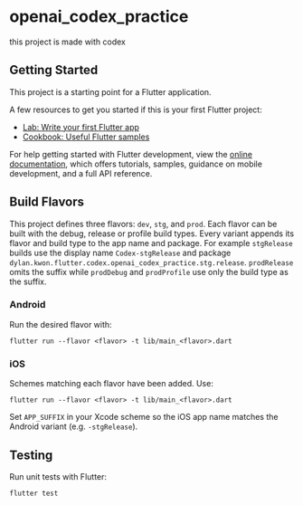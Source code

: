 # openai_codex_practice

this project is made with codex

## Getting Started

This project is a starting point for a Flutter application.

A few resources to get you started if this is your first Flutter project:

- [Lab: Write your first Flutter app](https://docs.flutter.dev/get-started/codelab)
- [Cookbook: Useful Flutter samples](https://docs.flutter.dev/cookbook)

For help getting started with Flutter development, view the
[online documentation](https://docs.flutter.dev/), which offers tutorials,
samples, guidance on mobile development, and a full API reference.

## Build Flavors

This project defines three flavors: `dev`, `stg`, and `prod`.
Each flavor can be built with the debug, release or profile build types.
Every variant appends its flavor and build type to the app name and
package. For example `stgRelease` builds use the display name
`Codex-stgRelease` and package `dylan.kwon.flutter.codex.openai_codex_practice.stg.release`.
`prodRelease` omits the suffix while `prodDebug` and `prodProfile`
use only the build type as the suffix.


### Android
Run the desired flavor with:

```
flutter run --flavor <flavor> -t lib/main_<flavor>.dart
```

### iOS
Schemes matching each flavor have been added. Use:

```
flutter run --flavor <flavor> -t lib/main_<flavor>.dart
```

Set `APP_SUFFIX` in your Xcode scheme so the iOS app name matches the
Android variant (e.g. `-stgRelease`).


## Testing

Run unit tests with Flutter:

```
flutter test
```

